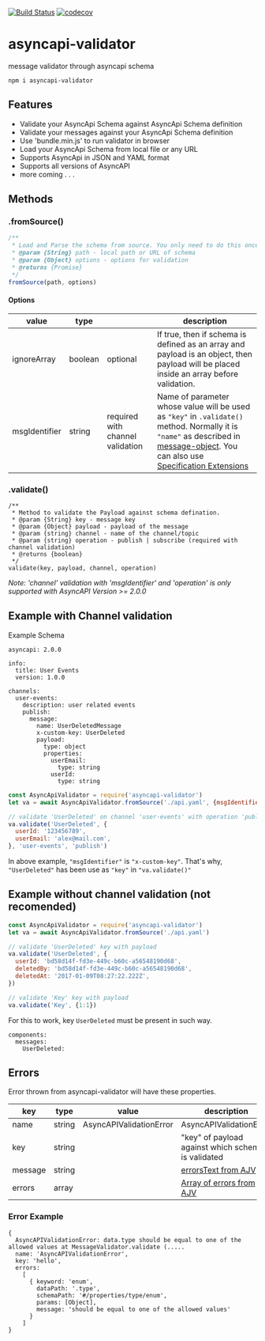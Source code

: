 [![Build Status](https://travis-ci.org/WaleedAshraf/asyncapi-validator.svg?branch=master)](https://travis-ci.org/WaleedAshraf/asyncapi-validator) [![codecov](https://codecov.io/gh/WaleedAshraf/asyncapi-validator/branch/master/graph/badge.svg)](https://codecov.io/gh/WaleedAshraf/asyncapi-validator)

# asyncapi-validator

message validator through asyncapi schema

`npm i asyncapi-validator`

## Features
- Validate your AsyncApi Schema against AsyncApi Schema definition
- Validate your messages against your AsyncApi Schema definition
- Use 'bundle.min.js' to run validator in browser
- Load your AsyncApi Schema from local file or any URL
- Supports AsyncApi in JSON and YAML format
- Supports all versions of AsyncAPI
- more coming . . .

## Methods
### .fromSource()
```javascript
/** 
 * Load and Parse the schema from source. You only need to do this once, and then just use .validate() method for validations.
 * @param {String} path - local path or URL of schema
 * @param {Object} options - options for validation
 * @returns {Promise}
 */
fromSource(path, options)
```

#### Options
| value | type | | description |
|-----|----|----|---|
| ignoreArray | boolean | optional | If true, then if schema is defined as an array and payload is an object, then payload will be placed inside an array before validation. |
| msgIdentifier | string | required with channel validation | Name of parameter whose value will be used as `"key"` in `.validate()` method. Normally it is `"name"` as described in [message-object](https://asyncapi.io/docs/specifications/2.0.0/#a-name-messageobject-a-message-object). You can also use [Specification Extensions](https://asyncapi.io/docs/specifications/2.0.0/#specificationExtensions)|

### .validate()
```
/**
 * Method to validate the Payload against schema defination.
 * @param {String} key - message key
 * @param {Object} payload - payload of the message
 * @param {string} channel - name of the channel/topic
 * @param {string} operation - publish | subscribe (required with channel validation)
 * @returns {boolean}
 */
validate(key, payload, channel, operation)
```

_Note: 'channel' validation with 'msgIdentifier' and 'operation' is only supported with AsyncAPI Version >= 2.0.0_

## Example with Channel validation
Example Schema
```
asyncapi: 2.0.0

info:
  title: User Events
  version: 1.0.0

channels:
  user-events:
    description: user related events
    publish:
      message:
        name: UserDeletedMessage
        x-custom-key: UserDeleted
        payload:
          type: object
          properties:
            userEmail:
              type: string
            userId:
              type: string
```
```javascript
const AsyncApiValidator = require('asyncapi-validator')
let va = await AsyncApiValidator.fromSource('./api.yaml', {msgIdentifier: 'x-custom-key'})

// validate 'UserDeleted' on channel 'user-events' with operation 'publish'
va.validate('UserDeleted', {
  userId: '123456789',
  userEmail: 'alex@mail.com',
}, 'user-events', 'publish')
```
In above example, `"msgIdentifier"` is `"x-custom-key"`. That's why, `"UserDeleted"` has been use as `"key"` in `"va.validate()"`

## Example without channel validation (not recomended)
```javascript
const AsyncApiValidator = require('asyncapi-validator')
let va = await AsyncApiValidator.fromSource('./api.yaml')

// validate 'UserDeleted' key with payload
va.validate('UserDeleted', {
  userId: 'bd58d14f-fd3e-449c-b60c-a56548190d68',
  deletedBy: 'bd58d14f-fd3e-449c-b60c-a56548190d68',
  deletedAt: '2017-01-09T08:27:22.222Z',
})

// validate 'Key' key with payload
va.validate('Key', {1:1})
```
For this to work, key `UserDeleted` must be present in such way.
```
components:
  messages:
    UserDeleted:
```

## Errors
Error thrown from asyncapi-validator will have these properties.

| key     | type   | value                   | description                                                                                                     |
|---------|--------|-------------------------|-----------------------------------------------------------------------------------------------------------------|
| name    | string | AsyncAPIValidationError | AsyncAPIValidationError                                                                                         |
| key     | string |                         | "key" of payload against which schema is validated                                                              |
| message | string |                         | [errorsText from AJV](https://github.com/epoberezkin/ajv#errorstextarrayobject-errors--object-options---string) |
| errors  | array  |                         | [Array of errors from AJV](https://github.com/epoberezkin/ajv#validation-errors)                                |

### Error Example
```
{
  AsyncAPIValidationError: data.type should be equal to one of the allowed values at MessageValidator.validate (.....
  name: 'AsyncAPIValidationError',
  key: 'hello',
  errors:
    [
      { keyword: 'enum',
        dataPath: '.type',
        schemaPath: '#/properties/type/enum',
        params: [Object],
        message: 'should be equal to one of the allowed values'
      }
    ]
}
```
